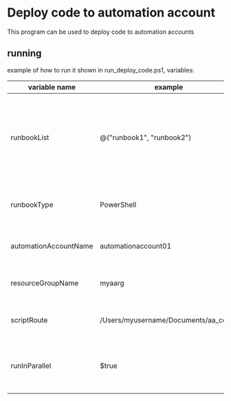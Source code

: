# Deploy code to automation account

This program can be used to deploy code to automation accounts

## running
example of how to run it shown in run_deploy_code.ps1, variables:

| variable name | example | description |
|---------------|---------|-------------|
| runbookList           | @("runbook1", "runbook2")            | A list of runbooks to deploy, this is used for both the file name and the automation account runbook |
| runbookType           | PowerShell                           | The type of runbook to deploy (powershell, python, etc) |
| automationAccountName | automationaccount01                  | The name of the automation account |
| resourceGroupName     | myaarg                               | The name of the resource group |
| scriptRoute           | /Users/myusername/Documents/aa_code/ | The path to the scripts (must end in /) |
| runInParallel         | $true                                | Should powershell jobs be used to run deployment in parallel |

 
